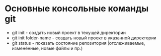 # Основные консольные команды git
* git init - создать новый проект в текущей директории
* git init folder-name - создать новый проект в указанной директории
* git status - показать состояние репозитория (отслеживаемые, изменённые, новые файлы и пр.)
